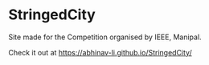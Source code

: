 # StringedCity
Site made for the Competition organised by IEEE, Manipal.

Check it out at 
https://abhinav-li.github.io/StringedCity/
